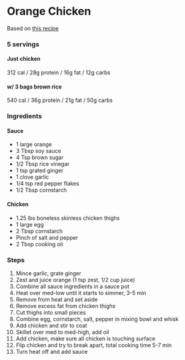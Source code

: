 # Orange Chicken

Based on [this recipe](https://www.budgetbytes.com/easy-orange-chicken/)

### 5 servings
#### Just chicken
312 cal / 28g protein / 16g fat / 12g carbs
#### w/ 3 bags brown rice
540 cal / 36g protein / 21g fat / 50g carbs

### Ingredients
#### Sauce
* 1 large orange
* 3 Tbsp soy sauce
* 4 Tsp brown sugar
* 1/2 Tbsp rice vinegar
* 1 tsp grated ginger
* 1 clove garlic
* 1/4 tsp red pepper flakes
* 1/2 Tbsp cornstarch
#### Chicken
* 1.25 lbs boneless skinless chicken thighs
* 1 large egg
* 2 Tbsp cornstarch
* Pinch of salt and pepper
* 2 Tbsp cooking oil

### Steps
1. Mince garlic, grate ginger
1. Zest and juice orange (1 tsp zest, 1/2 cup juice)
1. Combine all sauce ingredients in a sauce pot
1. Heat over med-low until it starts to simmer, 3-5 min
1. Remove from heat and set aside
1. Remove excess fat from chicken thighs
1. Cut thighs into small pieces
1. Combine egg, cornstarch, salt, pepper in mixing bowl and whisk
1. Add chicken and stir to coat
1. Skillet over med to med-high, add oil
1. Add chicken, make sure all chicken is touching surface
1. Flip chicken and try to break apart, total cooking time 5-7 min
1. Turn heat off and add sauce

